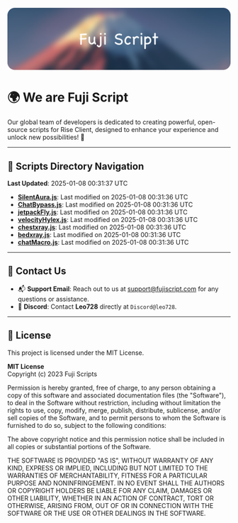 ![Banner](.github/b.webp)

# 🌍 **We are Fuji Script**

Our global team of developers is dedicated to creating powerful, open-source scripts for Rise Client, designed to enhance your experience and unlock new possibilities! 🌟

---
<!-- SCRIPTS_NAVIGATION_START -->
## 📂 **Scripts Directory Navigation**

**Last Updated**: 2025-01-08 00:31:37 UTC

- **[SilentAura.js](scripts/SilentAura.js)**: Last modified on 2025-01-08 00:31:36 UTC
- **[ChatBypass.js](scripts/ChatBypass.js)**: Last modified on 2025-01-08 00:31:36 UTC
- **[jetpackFly.js](scripts/jetpackFly.js)**: Last modified on 2025-01-08 00:31:36 UTC
- **[velocityHylex.js](scripts/velocityHylex.js)**: Last modified on 2025-01-08 00:31:36 UTC
- **[chestxray.js](scripts/chestxray.js)**: Last modified on 2025-01-08 00:31:36 UTC
- **[bedxray.js](scripts/bedxray.js)**: Last modified on 2025-01-08 00:31:36 UTC
- **[chatMacro.js](scripts/chatMacro.js)**: Last modified on 2025-01-08 00:31:36 UTC

<!-- SCRIPTS_NAVIGATION_END -->

---

## 💬 **Contact Us**  
- 📬 **Support Email**: Reach out to us at [support@fujiscript.com](mailto:support@fujiscript.com) for any questions or assistance.  
- 💬 **Discord**: Contact **Leo728** directly at `Discord@leo728`.

---

## 📜 **License**

This project is licensed under the MIT License.  

**MIT License**  
Copyright (c) 2023 Fuji Scripts  

Permission is hereby granted, free of charge, to any person obtaining a copy of this software and associated documentation files (the "Software"), to deal in the Software without restriction, including without limitation the rights to use, copy, modify, merge, publish, distribute, sublicense, and/or sell copies of the Software, and to permit persons to whom the Software is furnished to do so, subject to the following conditions:  

The above copyright notice and this permission notice shall be included in all copies or substantial portions of the Software.  

THE SOFTWARE IS PROVIDED "AS IS", WITHOUT WARRANTY OF ANY KIND, EXPRESS OR IMPLIED, INCLUDING BUT NOT LIMITED TO THE WARRANTIES OF MERCHANTABILITY, FITNESS FOR A PARTICULAR PURPOSE AND NONINFRINGEMENT. IN NO EVENT SHALL THE AUTHORS OR COPYRIGHT HOLDERS BE LIABLE FOR ANY CLAIM, DAMAGES OR OTHER LIABILITY, WHETHER IN AN ACTION OF CONTRACT, TORT OR OTHERWISE, ARISING FROM, OUT OF OR IN CONNECTION WITH THE SOFTWARE OR THE USE OR OTHER DEALINGS IN THE SOFTWARE.  
